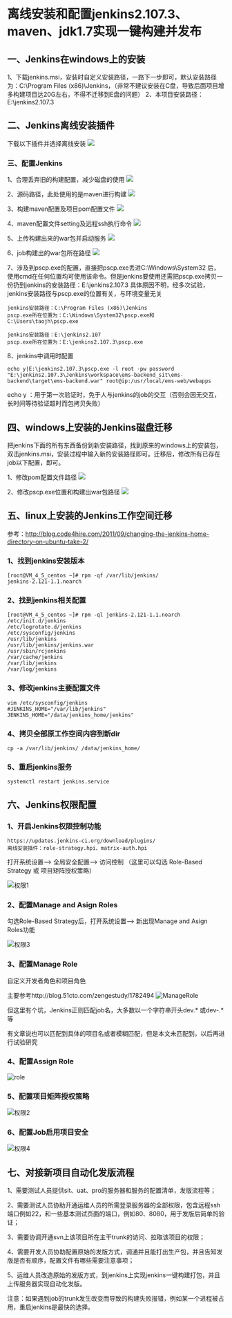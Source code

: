 # 离线安装和配置jenkins2.107.3、maven、jdk1.7实现一键构建并发布

## 一、Jenkins在windows上的安装

1、下载jenkins.msi，安装时自定义安装路径，一路下一步即可，默认安装路径为：C:\Program Files (x86)\Jenkins，（非常不建议安装在C盘，导致后面项目增多构建项目达20G左右，不得不迁移到E盘的问题）
2、本项目安装路径：E:\jenkins2.107.3

## 二、Jenkins离线安装插件

下载以下插件并选择离线安装 ![](https://i.imgur.com/B61Ry5C.jpg)

### 三、配置Jenkins

1、合理丢弃旧的构建配置，减少磁盘的使用 ![](https://i.imgur.com/xaoxyW4.jpg)

2、源码路径，此处使用的是maven进行构建 ![](https://i.imgur.com/KIUNp5q.jpg)

3、构建maven配置及项目pom配置文件 ![](https://i.imgur.com/hsjjIFS.jpg)

4、maven配置文件setting及远程ssh执行命令 ![](https://i.imgur.com/MkHqcqJ.jpg)

5、上传构建出来的war包并启动服务 ![](https://i.imgur.com/kxXCM6f.jpg)

6、job构建出的war包所在路径 ![](https://i.imgur.com/EouqFa2.jpg)

7、涉及到pscp.exe的配置，直接把pscp.exe丢进C:\Windows\System32 后，使用cmd在任何位置均可使用该命令。但是jenkins要使用还需把pscp.exe拷贝一份扔到jenkins的安装路径：E:\jenkins2.107.3
具体原因不明，经多次试验，jenkins安装路径与pscp.exe的位置有关，与环境变量无关

```
jenkins安装路径：C:\Program Files (x86)\Jenkins
pscp.exe所在位置为：C:\Windows\System32\pscp.exe和C:\Users\taojh\pscp.exe

jenkins安装路径：E:\jenkins2.107
pscp.exe所在位置为：E:\jenkins2.107.3\pscp.exe
```

8、jenkins中调用时配置

```
echo y|E:\jenkins2.107.3\pscp.exe -l root -pw password "E:\jenkins2.107.3\Jenkins\workspace\ems-backend_sit\ems-backend\target\ems-backend.war" root@ip:/usr/local/ems-web/webapps
```

echo y ：用于第一次验证时，免于人与jenkins的job的交互（否则会因无交互，长时间等待验证超时而包拷贝失败）

## 四、windows上安装的Jenkins磁盘迁移

把jenkins下面的所有东西备份到新安装路径，找到原来的windows上的安装包，双击jenkins.msi，安装过程中输入新的安装路径即可。迁移后，修改所有已存在job以下配置，即可。

1、修改pom配置文件路径 ![](https://i.imgur.com/HuZgxMa.jpg)

2、修改pscp.exe位置和构建出war包路径 ![](https://i.imgur.com/x3bOF2q.jpg)
## 五、linux上安装的Jenkins工作空间迁移

参考：http://blog.code4hire.com/2011/09/changing-the-jenkins-home-directory-on-ubuntu-take-2/

### 1、找到jenkins安装版本

```
[root@VM_4_5_centos ~]# rpm -qf /var/lib/jenkins/
jenkins-2.121-1.1.noarch
```

### 2、找到jenkins相关配置

```
[root@VM_4_5_centos ~]# rpm -ql jenkins-2.121-1.1.noarch
/etc/init.d/jenkins
/etc/logrotate.d/jenkins
/etc/sysconfig/jenkins
/usr/lib/jenkins
/usr/lib/jenkins/jenkins.war
/usr/sbin/rcjenkins
/var/cache/jenkins
/var/lib/jenkins
/var/log/jenkins
```

### 3、修改jenkins主要配置文件

```
vim /etc/sysconfig/jenkins
#JENKINS_HOME="/var/lib/jenkins"
JENKINS_HOME="/data/jenkins_home/jenkins"
```

### 4、拷贝全部原工作空间内容到新dir

```
cp -a /var/lib/jenkins/ /data/jenkins_home/
```

### 5、重启jenkins服务

```
systemctl restart jenkins.service
```

## 六、Jenkins权限配置

### 1、开启Jenkins权限控制功能

```
https://updates.jenkins-ci.org/download/plugins/
离线安装插件：role-strategy.hpi、matrix-auth.hpi
```

打开系统设置--> 全局安全配置--> 访问控制 （这里可以勾选 Role-Based Strategy 或 项目矩阵授权策略）

 ![权限1](权限1.png)

### 2、配置Manage and Asign Roles

勾选Role-Based Strategy后，打开系统设置--> 新出现Manage and Asign Roles功能

![权限3](权限3.png)



### 3、配置Manage Role

自定义开发者角色和项目角色

主要参考http://blog.51cto.com/zengestudy/1782494 ![ManageRole](ManageRole.png)

但这里有个坑，Jenkins正则匹配job名，大多数以一个字符串开头dev.* 或dev-.*等

有文章说也可以匹配到具体的项目名或者模糊匹配，但是本文未匹配到，以后再进行试验研究

### 4、配置Assign Role

  ![role](role.png)

### 5、配置项目矩阵授权策略

 ![权限2](权限2.png)

### 6、配置Job启用项目安全

![权限4](权限4.png)



## 七、对接新项目自动化发版流程

1、需要测试人员提供sit、uat、pro的服务器和服务的配置清单，发版流程等；

2、需要测试人员协助开通运维人员的所需登录服务器的全部权限，包含远程ssh端口例如22，和一些基本测试页面的端口，例如80、8080，用于发版后简单的验证；

3、需要协调开通svn上该项目所在主干trunk的访问、拉取该项目的权限；

4、需要开发人员协助配置原始的发版方式，调通并且能打出生产包，并且告知发版是否有顺序，配置文件有哪些需要注意事项；

5、运维人员改造原始的发版方式，到jenkins上实现jenkins一键构建打包，并且上传服务器实现自动化发版。

注意：如果遇到job的trunk发生改变而导致的构建失败报错，例如某一个进程被占用，重启jenkins是最快的选择。